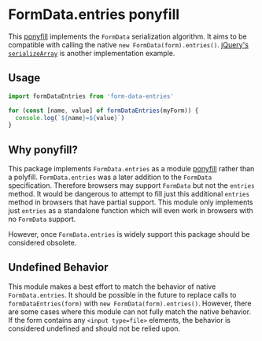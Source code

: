# FormData.entries ponyfill

This [ponyfill](https://ponyfill.com/) implements the `FormData` serialization algorithm. It aims to be compatible with calling the native `new FormData(form).entries()`. [jQuery's `serializeArray`](https://api.jquery.com/serializeArray/) is another implementation example.

## Usage

```js
import formDataEntries from 'form-data-entries'

for (const [name, value] of formDataEntries(myForm)) {
  console.log(`${name}=${value}`)
}
```

## Why ponyfill?

This package implements `FormData.entries` as a module [ponyfill](https://ponyfill.com/) rather than a polyfill. `FormData.entries` was a later addition to the `FormData` specification. Therefore browsers may support `FormData` but not the `entries` method. It would be dangerous to attempt to fill just this additional `entries` method in browsers that have partial support. This module only implements just `entries` as a standalone function which will even work in browsers with no `FormData` support.

However, once `FormData.entries` is widely support this package should be considered obsolete.

## Undefined Behavior

This module makes a best effort to match the behavior of native `FormData.entries`. It should be possible in the future to replace calls to `formDataEntries(form)` with `new FormData(form).entries()`. However, there are some cases where this module can not fully match the native behavior. If the form contains any `<input type=file>` elements, the behavior is considered undefined and should not be relied upon.
